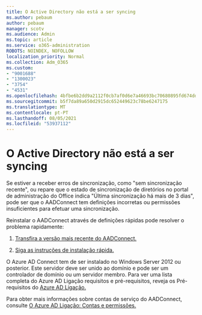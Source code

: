 ```yaml
---
title: O Active Directory não está a ser syncing
ms.author: pebaum
author: pebaum
manager: scotv
ms.audience: Admin
ms.topic: article
ms.service: o365-administration
ROBOTS: NOINDEX, NOFOLLOW
localization_priority: Normal
ms.collection: Adm_O365
ms.custom:
- "9001688"
- "1300023"
- "3754"
- "4531"
ms.openlocfilehash: 4bfbe6b2dd9a2112f0cb7af0d6e7a46693bc70680895fd674ddb0332b7071797
ms.sourcegitcommit: b5f7da89a650d2915dc652449623c78be6247175
ms.translationtype: MT
ms.contentlocale: pt-PT
ms.lasthandoff: 08/05/2021
ms.locfileid: "53937112"
---
```

# <a name="active-directory-not-syncing"></a>O Active Directory não está a ser syncing

Se estiver a receber erros de sincronização, como "sem sincronização recente", ou repare que o estado de sincronização de diretórios no portal de administração do Office indica "Última sincronização há mais de 3 dias", pode ser que o AADConnect tem definições incorretas ou permissões insuficientes para efetuar uma sincronização.  

Reinstalar o AADConnect através de definições rápidas pode resolver o problema rapidamente:

1. [Transfira a versão mais recente do AADConnect.](https://go.microsoft.com/fwlink/?LinkId=615771)

2. [Siga as instruções de instalação rápida.](/azure/active-directory/hybrid/how-to-connect-install-express)

O Azure AD Connect tem de ser instalado no Windows Server 2012 ou posterior. Este servidor deve ser unido ao domínio e pode ser um controlador de domínio ou um servidor membro. Para ver uma lista completa do Azure AD Ligação requisitos e pré-requisitos, reveja os Pré-requisitos do [Azure AD Ligação.](/azure/active-directory/hybrid/how-to-connect-install-prerequisites)

Para obter mais informações sobre contas de serviço do AADConnect, consulte [O Azure AD Ligação: Contas e permissões.](/azure/active-directory/hybrid/reference-connect-accounts-permissions)
